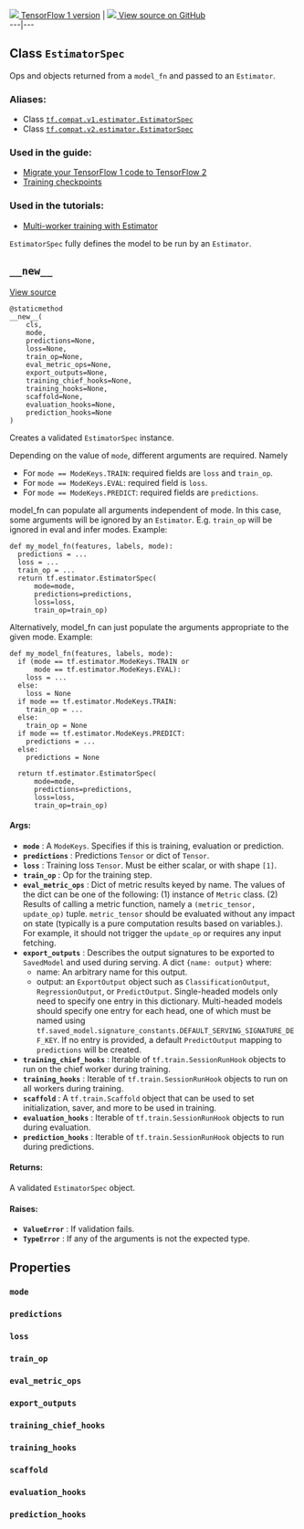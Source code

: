 [ ![](https://tensorflow.google.cn/images/tf_logo_32px.png) TensorFlow 1
version](/versions/r1.15/api_docs/python/tf/estimator/EstimatorSpec) |  [
![](https://tensorflow.google.cn/images/GitHub-Mark-32px.png) View source on
GitHub
](https://github.com/tensorflow/estimator/tree/master/tensorflow_estimator/python/estimator/model_fn.py)  
---|---  
  
## Class `EstimatorSpec`

Ops and objects returned from a `model_fn` and passed to an `Estimator`.

### Aliases:

  * Class [`tf.compat.v1.estimator.EstimatorSpec`](/api_docs/python/tf/estimator/EstimatorSpec)
  * Class [`tf.compat.v2.estimator.EstimatorSpec`](/api_docs/python/tf/estimator/EstimatorSpec)

### Used in the guide:

  * [Migrate your TensorFlow 1 code to TensorFlow 2](https://tensorflow.google.cn/guide/migrate)
  * [Training checkpoints](https://tensorflow.google.cn/guide/checkpoint)

### Used in the tutorials:

  * [Multi-worker training with Estimator](https://tensorflow.google.cn/tutorials/distribute/multi_worker_with_estimator)

`EstimatorSpec` fully defines the model to be run by an `Estimator`.

## `__new__`

[View
source](https://github.com/tensorflow/estimator/tree/master/tensorflow_estimator/python/estimator/model_fn.py)

    
    
    @staticmethod
    __new__(
        cls,
        mode,
        predictions=None,
        loss=None,
        train_op=None,
        eval_metric_ops=None,
        export_outputs=None,
        training_chief_hooks=None,
        training_hooks=None,
        scaffold=None,
        evaluation_hooks=None,
        prediction_hooks=None
    )
    

Creates a validated `EstimatorSpec` instance.

Depending on the value of `mode`, different arguments are required. Namely

  * For `mode == ModeKeys.TRAIN`: required fields are `loss` and `train_op`.
  * For `mode == ModeKeys.EVAL`: required field is `loss`.
  * For `mode == ModeKeys.PREDICT`: required fields are `predictions`.

model_fn can populate all arguments independent of mode. In this case, some
arguments will be ignored by an `Estimator`. E.g. `train_op` will be ignored
in eval and infer modes. Example:

    
    
    def my_model_fn(features, labels, mode):
      predictions = ...
      loss = ...
      train_op = ...
      return tf.estimator.EstimatorSpec(
          mode=mode,
          predictions=predictions,
          loss=loss,
          train_op=train_op)
    

Alternatively, model_fn can just populate the arguments appropriate to the
given mode. Example:

    
    
    def my_model_fn(features, labels, mode):
      if (mode == tf.estimator.ModeKeys.TRAIN or
          mode == tf.estimator.ModeKeys.EVAL):
        loss = ...
      else:
        loss = None
      if mode == tf.estimator.ModeKeys.TRAIN:
        train_op = ...
      else:
        train_op = None
      if mode == tf.estimator.ModeKeys.PREDICT:
        predictions = ...
      else:
        predictions = None
    
      return tf.estimator.EstimatorSpec(
          mode=mode,
          predictions=predictions,
          loss=loss,
          train_op=train_op)
    

#### Args:

  * **`mode`** : A `ModeKeys`. Specifies if this is training, evaluation or prediction.
  * **`predictions`** : Predictions `Tensor` or dict of `Tensor`.
  * **`loss`** : Training loss `Tensor`. Must be either scalar, or with shape `[1]`.
  * **`train_op`** : Op for the training step.
  * **`eval_metric_ops`** : Dict of metric results keyed by name. The values of the dict can be one of the following: (1) instance of `Metric` class. (2) Results of calling a metric function, namely a `(metric_tensor, update_op)` tuple. `metric_tensor` should be evaluated without any impact on state (typically is a pure computation results based on variables.). For example, it should not trigger the `update_op` or requires any input fetching.
  * **`export_outputs`** : Describes the output signatures to be exported to `SavedModel` and used during serving. A dict `{name: output}` where: 
    * name: An arbitrary name for this output.
    * output: an `ExportOutput` object such as `ClassificationOutput`, `RegressionOutput`, or `PredictOutput`. Single-headed models only need to specify one entry in this dictionary. Multi-headed models should specify one entry for each head, one of which must be named using `tf.saved_model.signature_constants.DEFAULT_SERVING_SIGNATURE_DEF_KEY`. If no entry is provided, a default `PredictOutput` mapping to `predictions` will be created.
  * **`training_chief_hooks`** : Iterable of `tf.train.SessionRunHook` objects to run on the chief worker during training.
  * **`training_hooks`** : Iterable of `tf.train.SessionRunHook` objects to run on all workers during training.
  * **`scaffold`** : A `tf.train.Scaffold` object that can be used to set initialization, saver, and more to be used in training.
  * **`evaluation_hooks`** : Iterable of `tf.train.SessionRunHook` objects to run during evaluation.
  * **`prediction_hooks`** : Iterable of `tf.train.SessionRunHook` objects to run during predictions.

#### Returns:

A validated `EstimatorSpec` object.

#### Raises:

  * **`ValueError`** : If validation fails.
  * **`TypeError`** : If any of the arguments is not the expected type.

## Properties

### `mode`

### `predictions`

### `loss`

### `train_op`

### `eval_metric_ops`

### `export_outputs`

### `training_chief_hooks`

### `training_hooks`

### `scaffold`

### `evaluation_hooks`

### `prediction_hooks`

